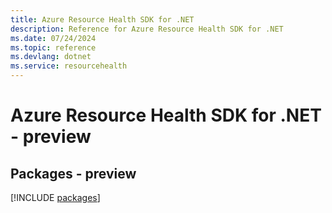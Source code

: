 ```yaml
---
title: Azure Resource Health SDK for .NET
description: Reference for Azure Resource Health SDK for .NET
ms.date: 07/24/2024
ms.topic: reference
ms.devlang: dotnet
ms.service: resourcehealth
---
```

# Azure Resource Health SDK for .NET - preview
## Packages - preview
[!INCLUDE [packages](resource-health-index.md)]